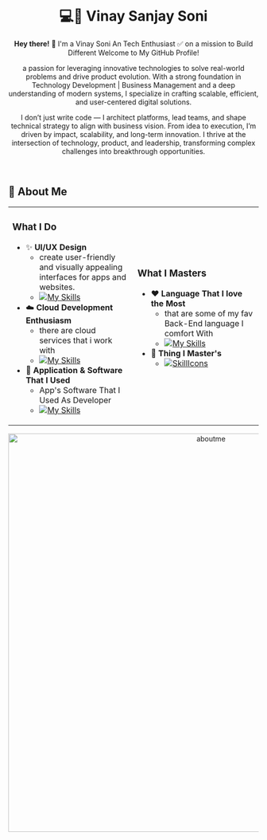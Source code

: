 # <div align="center">💻💭 **Vinay Sanjay Soni**</div>

<div align="center">
  <p><strong>Hey there!</strong> 👋 I'm a Vinay Soni An Tech Enthusiast ✅ on a mission to Build Different Welcome to My GitHub Profile!</p>
</div>

<div align="center">
  <p>a passion for leveraging innovative technologies to solve real-world problems and drive product evolution. With a strong foundation in Technology Development | Business Management and a deep understanding of modern systems, I specialize in crafting scalable, efficient, and user-centered digital solutions.

I don’t just write code — I architect platforms, lead teams, and shape technical strategy to align with business vision. From idea to execution, I’m driven by impact, scalability, and long-term innovation. I thrive at the intersection of technology, product, and leadership, transforming complex challenges into breakthrough opportunities.

</p>
</div>

<br>

## 💫 About Me
<div align="center">
<table>
  
<tr>
<td width="50%">

### What I Do
- ✨ **UI/UX Design**
  - create user-friendly and visually appealing interfaces for apps and websites.
  - [![My Skills](https://skillicons.dev/icons?i=figma,flutter,wordpress,ps,xd&perline=5)](https://skillicons.dev)
- ☁️ **Cloud Development Enthusiasm**
  - there are cloud services that i work with
  - [![My Skills](https://skillicons.dev/icons?i=aws,gcp,azure,firebase&perline=5)](https://skillicons.dev)
- 📝 **Application & Software That I Used**
  - App's Software That I Used As Developer 
  - [![My Skills](https://skillicons.dev/icons?i=windows,vscode,idea,codepen,notion,androidstudio,apple,bash,linkedin,github&perline=5)](https://skillicons.dev)

</td>
<td width="50%">

### What I Masters
- ❤️ **Language That I love the Most**
  - that are some of my fav Back-End language I comfort With
  - [![My Skills](https://skillicons.dev/icons?i=nodejs,java,python,ruby,cs,net,php,go,swift,kotlin,rust,haskell,perl,dart,crystal&perline=5)](https://skillicons.dev)
- 👾 **Thing I Master's**
  - [![SkillIcons](https://skillicons.dev/icons?i=js,ts,html,css,c,cpp,tailwind,vue,nuxt,mongodb,prisma,docker&perline=6)](https://skillicons.dev)

</td>
</tr>

</table>

<div align="center">

<img src="https://gcdnb.pbrd.co/images/UhlIUSUJlowS.png" alt="aboutme" width="800px">

</div>

